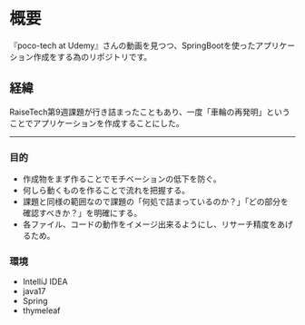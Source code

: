 # 概要

『poco-tech at Udemy』さんの動画を見つつ、SpringBootを使ったアプリケーション作成をする為のリポジトリです。


## 経緯
RaiseTech第9週課題が行き詰まったこともあり、一度「車輪の再発明」ということでアプリケーションを作成することにした。

---

### 目的
- 作成物をまず作ることでモチベーションの低下を防ぐ。
- 何しら動くものを作ることで流れを把握する。
- 課題と同様の範囲なので課題の「何処で詰まっているのか？」「どの部分を確認すべきか？」を明確にする。
- 各ファイル、コードの動作をイメージ出来るようにし、リサーチ精度をあげるため。


### 環境
- IntelliJ IDEA
- java17
- Spring
- thymeleaf

